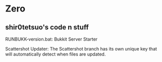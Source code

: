 Zero
====

shir0tetsuo's code n stuff
----

RUNBUKK-version.bat: Bukkit Server Starter

Scattershot Updater: The Scattershot branch has its own unique key that will automatically detect when files are updated.